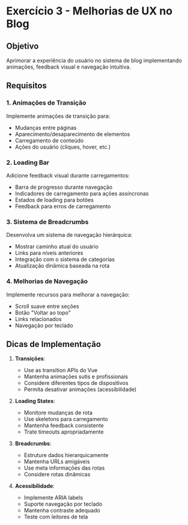 # Exercício 3 - Melhorias de UX no Blog

## Objetivo

Aprimorar a experiência do usuário no sistema de blog implementando animações, feedback visual e navegação intuitiva.

## Requisitos

### 1. Animações de Transição

Implemente animações de transição para:

- Mudanças entre páginas
- Aparecimento/desaparecimento de elementos
- Carregamento de conteúdo
- Ações do usuário (cliques, hover, etc.)

### 2. Loading Bar

Adicione feedback visual durante carregamentos:

- Barra de progresso durante navegação
- Indicadores de carregamento para ações assíncronas
- Estados de loading para botões
- Feedback para erros de carregamento

### 3. Sistema de Breadcrumbs

Desenvolva um sistema de navegação hierárquica:

- Mostrar caminho atual do usuário
- Links para níveis anteriores
- Integração com o sistema de categorias
- Atualização dinâmica baseada na rota

### 4. Melhorias de Navegação

Implemente recursos para melhorar a navegação:

- Scroll suave entre seções
- Botão "Voltar ao topo"
- Links relacionados
- Navegação por teclado

## Dicas de Implementação

1. **Transições**:
   - Use as transition APIs do Vue
   - Mantenha animações sutis e profissionais
   - Considere diferentes tipos de dispositivos
   - Permita desativar animações (acessibilidade)

2. **Loading States**:
   - Monitore mudanças de rota
   - Use skeletons para carregamento
   - Mantenha feedback consistente
   - Trate timeouts apropriadamente

3. **Breadcrumbs**:
   - Estruture dados hierarquicamente
   - Mantenha URLs amigáveis
   - Use meta informações das rotas
   - Considere rotas dinâmicas

4. **Acessibilidade**:
   - Implemente ARIA labels
   - Suporte navegação por teclado
   - Mantenha contraste adequado
   - Teste com leitores de tela